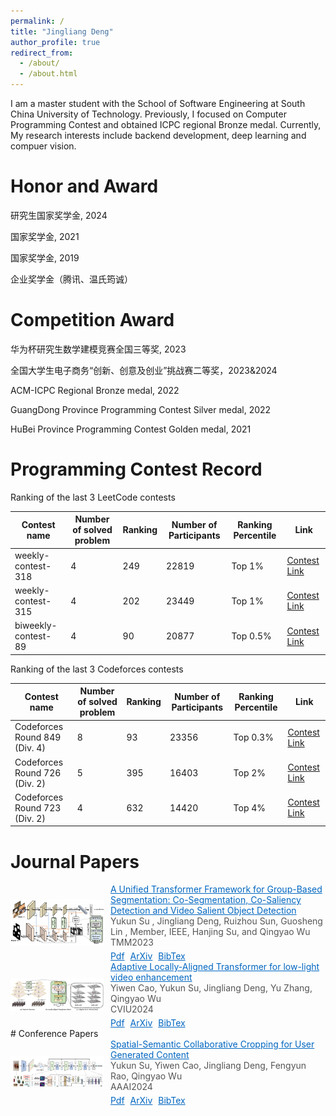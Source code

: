 ```yaml
---
permalink: /
title: "Jingliang Deng"
author_profile: true
redirect_from: 
  - /about/
  - /about.html
---
```

<meta http-equiv="Content-Type" content="text/html; charset=utf-8" />
I am a master student with the School of Software Engineering at South China University of Technology. Previously, I focused on Computer Programming Contest and obtained ICPC regional Bronze medal.  Currently, My research interests include backend development, deep learning and compuer vision.

Honor and Award
======
研究生国家奖学金, 2024

国家奖学金, 2021

国家奖学金, 2019

企业奖学金（腾讯、温氏筠诚）

Competition Award
======

华为杯研究生数学建模竞赛全国三等奖, 2023

全国大学生电子商务“创新、创意及创业”挑战赛二等奖，2023&2024

ACM-ICPC Regional Bronze medal, 2022

GuangDong Province Programming Contest Silver medal, 2022

HuBei Province Programming Contest Golden medal, 2021

Programming Contest Record
======
Ranking of the last 3 LeetCode contests

| Contest name               | Number of solved problem | Ranking   | Number of Participants | Ranking Percentile | Link                                                                |
|------------------------|--------|--------|----------|------------|----------------------------------------------------------------------|
| weekly-contest-318      | 4    | 249     | 22819   | Top 1%    | [Contest Link](https://leetcode.cn/contest/weekly-contest-318/ranking/?region=global_v2)         |
| weekly-contest-315      | 4    | 202 | 23449   | Top 1%    | [Contest Link](https://leetcode.cn/contest/weekly-contest-315/ranking/?region=global_v2)         |
| biweekly-contest-89      | 4   | 90    | 20877   | Top 0.5%      | [Contest Link](https://leetcode.cn/contest/biweekly-contest-89/ranking/?region=global_v2)       |

Ranking of the last 3 Codeforces contests

| Contest name               | Number of solved problem | Ranking   | Number of Participants | Ranking Percentile | Link                                                                 |
|------------------------|--------|--------|----------|------------|----------------------------------------------------------------------|
| Codeforces Round 849 (Div. 4)	      | 8   | 93    | 23356   | Top 0.3%      | [Contest Link](https://codeforces.com/contest/1791/standings/participant/149105757#p149105757)       |
| Codeforces Round 726 (Div. 2)      | 5   | 395     | 16403   | Top 2%    | [Contest Link](https://codeforces.com/contest/1537/standings/participant/115774504#p115774504)         |
| Codeforces Round 723 (Div. 2)      | 4   | 632 | 14420   | Top 4%    | [Contest Link](https://codeforces.com/contest/1526/standings/participant/114687803#p114687803)         |

# Journal Papers
<div style="display: flex; align-items: center;">
  <img src="/files/thumbnails/ufo.jpg" alt="论文缩略图" style="width: 150px; margin-right: 10px;">
  <div>
    <a href="/files/publications/ufo.pdf" style="color: #0066c0; text-decoration: underline;">A Unified Transformer Framework for Group-Based Segmentation: Co-Segmentation, Co-Saliency Detection and Video Salient Object Detection</a>
    <p style="color: #555; margin: 0;">Yukun Su , Jingliang Deng, Ruizhou Sun, Guosheng Lin , Member, IEEE, Hanjing Su, and Qingyao Wu</p>
    <p style="color: #555; margin: 0;">TMM2023</p>
    <div style="margin-top: 5px;">
      <a href="/files/publications/ufo.pdf" style="color: #0066c0; text-decoration: underline;">Pdf</a>
      <a href="/files/publications/ufo.pdf" style="color: #0066c0; text-decoration: underline; margin-left: 5px;">ArXiv</a>
      <a href="/files/bibtex/ufo.txt" style="color: #0066c0; text-decoration: underline; margin-left: 5px;">BibTex</a>
    </div>
  </div>
</div>

<div style="display: flex; align-items: center;">
  <img src="/files/thumbnails/alat.png" alt="论文缩略图" style="width: 150px; margin-right: 10px;">
  <div>
    <a href="/files/publications/ALAT.pdf" style="color: #0066c0; text-decoration: underline;">Adaptive Locally-Aligned Transformer for low-light video enhancement</a>
    <p style="color: #555; margin: 0;">Yiwen Cao, Yukun Su, Jingliang Deng, Yu Zhang, Qingyao Wu</p>
    <p style="color: #555; margin: 0;">CVIU2024</p>
    <div style="margin-top: 5px;">
      <a href="/files/publications/ALAT.pdf" style="color: #0066c0; text-decoration: underline;">Pdf</a>
      <a href="/files/publications/ALAT.pdf" style="color: #0066c0; text-decoration: underline; margin-left: 5px;">ArXiv</a>
      <a href="/files/bibtex/alat.txt" style="color: #0066c0; text-decoration: underline; margin-left: 5px;">BibTex</a>
    </div>
  </div>
</div>
# Conference Papers
<div style="display: flex; align-items: center;">
  <img src="/files/thumbnails/aaai.png" alt="论文缩略图" style="width: 150px; margin-right: 10px;">
  <div>
    <a href="/files/publications/AAAI.pdf" style="color: #0066c0; text-decoration: underline;">Spatial-Semantic Collaborative Cropping for User Generated Content</a>
    <p style="color: #555; margin: 0;">Yukun Su, Yiwen Cao, Jingliang Deng, Fengyun Rao, Qingyao Wu</p>
    <p style="color: #555; margin: 0;">AAAI2024</p>
    <div style="margin-top: 5px;">
      <a href="/files/publications/AAAI.pdf" style="color: #0066c0; text-decoration: underline;">Pdf</a>
      <a href="/files/publications/AAAI.pdf" style="color: #0066c0; text-decoration: underline; margin-left: 5px;">ArXiv</a>
      <a href="/files/bibtex/AAAI.txt" style="color: #0066c0; text-decoration: underline; margin-left: 5px;">BibTex</a>
    </div>
  </div>
</div>
